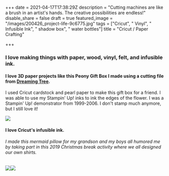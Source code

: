 +++
date = 2021-04-17T17:38:29Z
description = "Cutting machines are like a brush in an artist's hands.  The creative possibilities are endless!"
disable_share = false
draft = true
featured_image = "/images/200426_project-life-9c6775.jpg"
tags = ["Cricut", " Vinyl", " Infusible Ink", " shadow box", " water bottles"]
title = "Cricut / Paper Crafting"

+++
### I love making things with paper, wood, vinyl, felt, and infusible ink.

#### I love 3D paper projects like this Peony Gift Box I made using a cutting file from [Dreaming Tree](https://3dsvg.com/shop/boxes-svg-files/peony-gift-box-svg-silhouette-cameo-cricut-explore/ "Peony Gift Box").

I used Cricut cardstock and pearl paper to make this gift box for a friend.  I was able to use my Stampin' Up! inks to ink the edges of the flower. I was a Stampin' Up! demonstrator from 1999-2006.  I don't stamp much anymore, but I still love it!

![](/images/img_0145.JPEG)

#### I love Cricut's infusible ink.

###### I made this mermaid pillow for my grandson and my boys all humored me by taking part in this 2019 Christmas break activity where we all designed our own shirts.

![](/images/mermaid-pillow.JPG)![](/images/christmas-infusible-ink-shirts.jpeg)